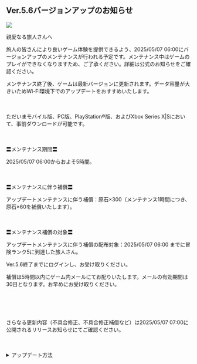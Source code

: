 ## Ver.5.6バージョンアップのお知らせ
<img src="https://sdk.hoyoverse.com/upload/ann/2024/12/03/c24d6da5527f40502a98e54ac9b76add_6883518866022967546.jpg">
<p style="white-space: pre-wrap;">親愛なる旅人さんへ</p><p style="white-space: pre-wrap;">旅人の皆さんにより良いゲーム体験を提供できるよう、<t class="t_gl" contenteditable="false">2025/05/07 06:00</t>にバージョンアップのメンテナンスが行われる予定です。メンテナンス中はゲームのプレイができなくなりますため、ご了承ください。詳細は公式のお知らせをご確認ください。</p><p style="white-space: pre-wrap;">メンテナンス終了後、ゲームは最新バージョンに更新されます。データ容量が大きいためWi-Fi環境下でのアップデートをおすすめいたします。</p><p style="white-space: pre-wrap; min-height: 1.5em;"></p><p style="white-space: pre-wrap;">ただいまモバイル版、PC版、PlayStation®版、およびXbox Series X|Sにおいて、事前ダウンロードが可能です。</p><p style="white-space: pre-wrap; min-height: 1.5em;"></p><p style="white-space: pre-wrap;">〓メンテナンス期間〓</p><p style="white-space: pre-wrap;"><t class="t_gl" contenteditable="false">2025/05/07 06:00</t>からおよそ5時間。</p><p style="white-space: pre-wrap; min-height: 1.5em;"></p><p style="white-space: pre-wrap;">〓メンテナンスに伴う補償〓</p><p style="white-space: pre-wrap;">アップデートメンテナンスに伴う補償：原石×300（メンテナンス1時間につき、原石×60を補償いたします）。</p><p style="white-space: pre-wrap; min-height: 1.5em;"></p><p style="white-space: pre-wrap;">〓メンテナンス補償の対象〓</p><p style="white-space: pre-wrap;">アップデートメンテナンスに伴う補償の配布対象：<t class="t_gl" contenteditable="false">2025/05/07 06:00</t> までに冒険ランク5に到達した旅人さん。</p><p style="white-space: pre-wrap;">Ver.5.6終了までにログインし、お受け取りください。</p><p style="white-space: pre-wrap;">補償は5時間以内にゲーム内メールにてお配りいたします。メールの有効期間は30日となります。お早めにお受け取りください。</p><p style="white-space: pre-wrap; min-height: 1.5em;"></p><p style="white-space: pre-wrap; min-height: 1.5em;"></p><p style="white-space: pre-wrap;">さらなる更新内容（不具合修正、不具合修正補償など）は<t class="t_gl" contenteditable="false">2025/05/07 07:00</t>に公開されるリリースお知らせにてご確認ください。</p><p style="white-space: pre-wrap; min-height: 1.5em;"></p><details><summary>アップデート方法</summary><div class="expansion-content"><p style="white-space: pre-wrap; min-height: 1.5em; text-align: center;"><img src="https://sdk.hoyoverse.com/upload/ann/2025/03/11/ab54ced7d1311ac2053e57dd80147e97_6542854712819094813.jpg" href="" style="border:none;vertical-align:middle;"></p></div></details><p style="white-space: pre-wrap; min-height: 1.5em;"></p>

